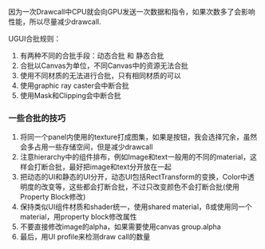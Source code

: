 因为一次Drawcall中CPU就会向GPU发送一次数据和指令，如果次数多了会影响性能，所以尽量减少drawcall.

  UGUI合批规则：
  1. 有两种不同的合批手段：动态合批 和 静态合批
  2. 合批以Canvas为单位，不同Canvas中的资源无法合批
  3. 使用不同材质的无法进行合批，只有相同材质的可以
  4. 使用graphic ray caster会中断合批
  5. 使用Mask和Clipping会中断合批

### 一些合批的技巧
1. 将同一个panel内使用的texture打成图集，如果是按钮，我会选择冗余，虽然会多占用一些存储空间，但是减少drawcall
2. 注意hierarchy中的组件排布，例如Image和text一般用的不同的material，这样会打断合批，最好把image和text分开放在一起
3. 把动态的UI和静态的UI分开，动态UI包括RectTransform的变换，Color中透明度的改变等，这些都会打断合批，不过只改变颜色不会打断合批(使用Property Block修改)
4. 保持类似UI组件材质和shader统一，使用shared material，ß或使用同一个material，用property block修改属性
5. 不要直接修改image的alpha，如果需要使用canvas group.alpha
6. 最后，用UI profile来检测draw call的数量